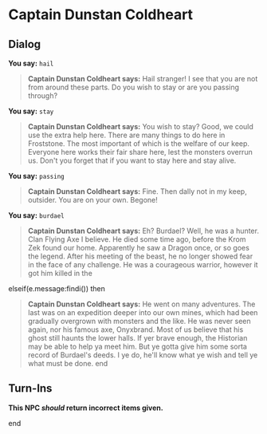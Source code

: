 # Captain Dunstan Coldheart


## Dialog

**You say:** `hail`



>**Captain Dunstan Coldheart says:** Hail stranger!  I see that you are not from around these parts.  Do you wish to stay or are you passing through?

**You say:** `stay`



>**Captain Dunstan Coldheart says:** You wish to stay?  Good, we could use the extra help here.  There are many things to do here in Froststone.  The most important of which is the welfare of our keep. Everyone here works their fair share here, lest the monsters overrun us.  Don't you forget that if you want to stay here and stay alive.

**You say:** `passing`



>**Captain Dunstan Coldheart says:** Fine.  Then dally not in my keep, outsider.  You are on your own.  Begone!

**You say:** `burdael`



>**Captain Dunstan Coldheart says:** Eh? Burdael? Well, he was a hunter. Clan Flying Axe I believe. He died some time ago, before the Krom Zek found our home. Apparently he saw a Dragon once, or so goes the legend. After his meeting of the beast, he no longer showed fear in the face of any challenge. He was a courageous warrior, however it got him killed in the

elseif(e.message:findi()) then


>**Captain Dunstan Coldheart says:** He went on many adventures. The last was on an expedition deeper into our own mines, which had been gradually overgrown with monsters and the like. He was never seen again, nor his famous axe, Onyxbrand. Most of us believe that his ghost still haunts the lower halls. If yer brave enough, the Historian may be able to help ya meet him. But ye gotta give him some sorta record of Burdael's deeds. I ye do, he'll know what ye wish and tell ye what must be done.
end



## Turn-Ins



**This NPC *should* return incorrect items given.**

end